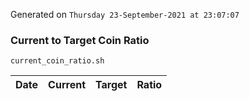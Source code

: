 Generated on `Thursday 23-September-2021 at 23:07:07`

### Current to Target Coin Ratio
`current_coin_ratio.sh`

Date|Current|Target|Ratio
---|---|---|---
